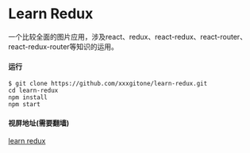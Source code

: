 # Learn Redux

一个比较全面的图片应用，涉及react、redux、react-redux、react-router、react-redux-router等知识的运用。

#### 运行
	$ git clone https://github.com/xxxgitone/learn-redux.git
	cd learn-redux
	npm install
	npm start
	
#### 视屏地址(需要翻墙)
[learn redux][1]


  [1]: https://github.com/xxxgitone/learn-redux